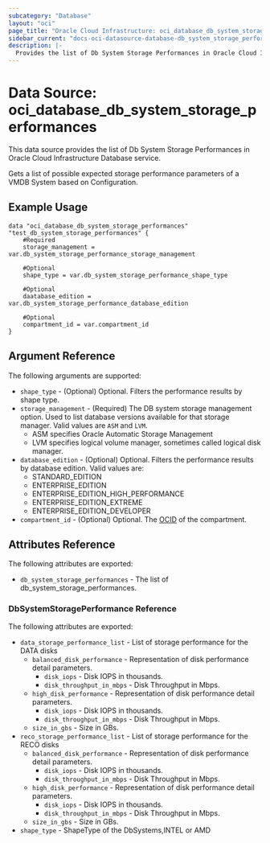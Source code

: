 ```yaml
---
subcategory: "Database"
layout: "oci"
page_title: "Oracle Cloud Infrastructure: oci_database_db_system_storage_performances"
sidebar_current: "docs-oci-datasource-database-db_system_storage_performances"
description: |-
  Provides the list of Db System Storage Performances in Oracle Cloud Infrastructure Database service
---
```


# Data Source: oci_database_db_system_storage_performances
This data source provides the list of Db System Storage Performances in Oracle Cloud Infrastructure Database service.

Gets a list of possible expected storage performance parameters of a VMDB System based on Configuration.


## Example Usage

```hcl
data "oci_database_db_system_storage_performances" "test_db_system_storage_performances" {
	#Required
	storage_management = var.db_system_storage_performance_storage_management

	#Optional
	shape_type = var.db_system_storage_performance_shape_type

	#Optional
	daatabase_edition = var.db_system_storage_performance_database_edition

	#Optional
	compartment_id = var.compartment_id
}
```

## Argument Reference

The following arguments are supported:

* `shape_type` - (Optional) Optional. Filters the performance results by shape type.
* `storage_management` - (Required) The DB system storage management option. Used to list database versions available for that storage manager. Valid values are `ASM` and `LVM`.
	* ASM specifies Oracle Automatic Storage Management
	* LVM specifies logical volume manager, sometimes called logical disk manager. 
* `database_edition` - (Optional) Optional. Filters the performance results by database edition. Valid values are:
	* STANDARD_EDITION
	* ENTERPRISE_EDITION
	* ENTERPRISE_EDITION_HIGH_PERFORMANCE
	* ENTERPRISE_EDITION_EXTREME
	* ENTERPRISE_EDITION_DEVELOPER
* `compartment_id` - (Optional) Optional. The [OCID](https://docs.cloud.oracle.com/iaas/Content/General/Concepts/identifiers.htm) of the compartment.


## Attributes Reference

The following attributes are exported:

* `db_system_storage_performances` - The list of db_system_storage_performances.

### DbSystemStoragePerformance Reference

The following attributes are exported:

* `data_storage_performance_list` - List of storage performance for the DATA disks
	* `balanced_disk_performance` - Representation of disk performance detail parameters. 
		* `disk_iops` - Disk IOPS in thousands.
		* `disk_throughput_in_mbps` - Disk Throughput in Mbps.
	* `high_disk_performance` - Representation of disk performance detail parameters. 
		* `disk_iops` - Disk IOPS in thousands.
		* `disk_throughput_in_mbps` - Disk Throughput in Mbps.
	* `size_in_gbs` - Size in GBs.
* `reco_storage_performance_list` - List of storage performance for the RECO disks
	* `balanced_disk_performance` - Representation of disk performance detail parameters. 
		* `disk_iops` - Disk IOPS in thousands.
		* `disk_throughput_in_mbps` - Disk Throughput in Mbps.
	* `high_disk_performance` - Representation of disk performance detail parameters. 
		* `disk_iops` - Disk IOPS in thousands.
		* `disk_throughput_in_mbps` - Disk Throughput in Mbps.
	* `size_in_gbs` - Size in GBs.
* `shape_type` - ShapeType of the DbSystems,INTEL or AMD

